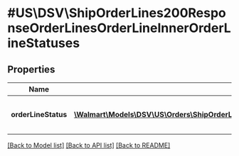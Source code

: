 # #US\DSV\ShipOrderLines200ResponseOrderLinesOrderLineInnerOrderLineStatuses

## Properties

Name | Type | Description | Notes
------------ | ------------- | ------------- | -------------
**orderLineStatus** | [**\Walmart\Models\DSV\US\Orders\ShipOrderLines200ResponseOrderLinesOrderLineInnerOrderLineStatusesOrderLineStatusInner[]**](ShipOrderLines200ResponseOrderLinesOrderLineInnerOrderLineStatusesOrderLineStatusInner.md) | Details about the Order Line status | [optional]


[[Back to Model list]](../) [[Back to API list]](../../Api/US/DSV) [[Back to README]](../../README.md)
